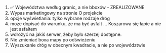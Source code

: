 1. ✅ Województwa według granic, a nie bboxów - ZREALIZOWANE
2. Wypas marketingowy na stronie O projekcie
3. opcje wyświetlania: tylko wybrane rodzaje dróg
4. może dopisać do warunku, że ma być asfalt ... Koszarowa się łapie a nie jest asfaltem
5. wdrożyć na jakiś serwer, żeby było szerzej dostępne.
6. Nie zmieniać boxa mapy po odświeżeniu
7. Wyszukanie dróg w obecnym kwadracie, a nie po województwie
